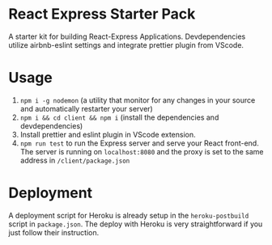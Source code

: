# React Express Starter Pack

A starter kit for building React-Express Applications. Devdependencies utilize airbnb-eslint settings and integrate prettier plugin from VScode.

# Usage

1. `npm i -g nodemon` (a utility that monitor for any changes in your source and automatically restarter your server)
2. `npm i && cd client && npm i` (install the dependencies and devdependencies)
3. Install prettier and eslint plugin in VScode extension.
4. `npm run test` to run the Express server and serve your React front-end. The server is running on `localhost:8080` and the proxy is set to the same address in `/client/package.json`

# Deployment

A deployment script for Heroku is already setup in the `heroku-postbuild` script in `package.json`. The deploy with Heroku is very straightforward if you just follow their instruction.







